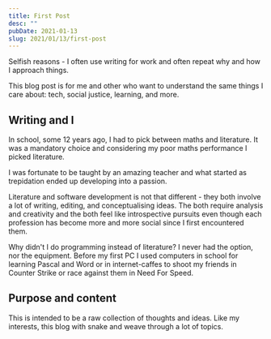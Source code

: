 ```yaml
---
title: First Post
desc: ""
pubDate: 2021-01-13
slug: 2021/01/13/first-post
---
```


Selfish reasons - I often use writing for work and often repeat why and how I approach things.

This blog post is for me and other who want to understand the same things I care about: tech, social justice, learning, and more.

## Writing and I

In school, some 12 years ago, I had to pick between maths and literature. It was a mandatory choice and considering my poor maths performance I picked literature.

I was fortunate to be taught by an amazing teacher and what started as trepidation ended up developing into a passion.

Literature and software development is not that different - they both involve a lot of writing, editing, and conceptualising ideas. The both require analysis and creativity and the both feel like introspective pursuits even though each profession has become more and more social since I first encountered them.

Why didn't I do programming instead of literature? I never had the option, nor the equipment. Before my first PC I used computers in school for learning Pascal and Word or in internet-caffes to shoot my friends in Counter Strike or race against them in Need For Speed.

## Purpose and content

This is intended to be a raw collection of thoughts and ideas. Like my interests, this blog with snake and weave through a lot of topics.